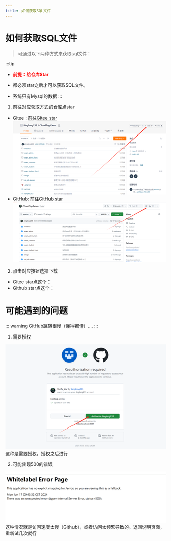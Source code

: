 ```yaml
---
title: 如何获取SQL文件
---
```


# 如何获取SQL文件

> 可通过以下两种方式来获取sql文件：

:::tip

- **<font color=red>前提：给仓库Star</font>**

- 都必须star之后才可以获取SQL文件。

- 系统只有Mysql的数据
:::

1. 前往对应获取方式的仓库点star

- Gitee : [前往Gitee star](https://gitee.com/Jinglong233/cloud-top-exam)
![img.png](../image/giteeStar.png)
- GitHub: [前往GitHub star](https://github.com/Jinglong233/CloudTopExam)
![img.png](../image/gitHubStar.png)



2. 点击对应按钮选择下载
- Gitee star点这个：
<GiteeVerfiy></GiteeVerfiy>
- Github star点这个：
<GitHubVerfiy></GitHubVerfiy>

# 可能遇到的问题
::: warning
GitHub跳转很慢（懂得都懂）....
:::

1. 需要授权

![img.png](../image/GitVerfiyPage.png)
这种是需要授权，授权之后进行

2. 可能出现500的错误

![img.png](../image/GitHubVerfiyPage.png)
这种情况就是访问速度太慢（Github），或者访问太频繁导致的。返回说明页面，重新试几次就行

